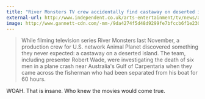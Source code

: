 ```yaml
---
title: "River Monsters TV crew accidentally find castaway on deserted island"
external-url: http://www.independent.co.uk/arts-entertainment/tv/news/animal-planet-tv-crew-accidentally-find-castaway-on-deserted-island-a6993901.html
image: http://www.gannett-cdn.com/-mm-/9da4274f5d48d9299fe7bfccb6f1e230fd448d53/c=120-0-2162-1535&r=x404&c=534x401/local/-/media/2016/04/21/USATODAY/USATODAY/635968189476024484-XXX-OLY-AUSTRALIA-1000783.JPG
---
```


> While filming television series River Monsters last November, a production crew for U.S. network Animal Planet discovered something they never expected: a castaway on a deserted island.
> The team, including presenter Robert Wade, were investigating the death of six men in a plane crash near Australia's Gulf of Carpentaria when they came across the fisherman who had been separated from his boat for 60 hours.

WOAH. That is insane. Who knew the movies would come true. 
